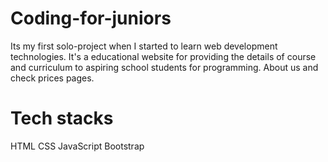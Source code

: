 # Coding-for-juniors
Its my first solo-project when I started to learn web development technologies.
It's a educational website for providing the details of course and curriculum to aspiring school students for programming. About us and check prices pages. 

# Tech stacks
 HTML
 CSS
 JavaScript
 Bootstrap

